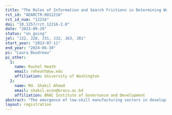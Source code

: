 ```yaml
---
title: "The Roles of Information and Search Frictions in Determining Working Conditions in Bangladesh’s Apparel Sector"
rct_id: "AEARCTR-0012216"
rct_id_num: "12216"
doi: "10.1257/rct.12216-2.0"
date: "2023-09-29"
status: "on_going"
jel: "J22, J28, J31, J32, J63, J81"
start_year: "2023-07-11"
end_year: "2024-06-30"
pi: "Laura Boudreau"
pi_other:
  1:
    name: Rachel Heath
    email: rmheath@uw.edu
    affiliation: University of Washington
  2:
    name: Md. Shakil Ahmed
    email: shakil.econ@bracu.ac.bd
    affiliation: BRAC Institute of Governance and Development
abstract: "The emergence of low-skill manufacturing sectors in developing countries can provide economic benefits, especially for women, but working conditions are often difficult.  We propose a cluster RCT to experimentally investigate whether information and search frictions in Bangladesh’s labor market contribute to inefficient matching between garment workers and firms.  We will use data from a baseline household survey to measure working conditions and wages across garment factories in local labor markets. We will then provide this information on job characteristics, job openings, or both, and assess the impacts of these treatments on workers’ beliefs about working conditions (and wages) in garment factories nearby to their home, mobility, wages, and working conditions.   "
layout: registration
---
```


